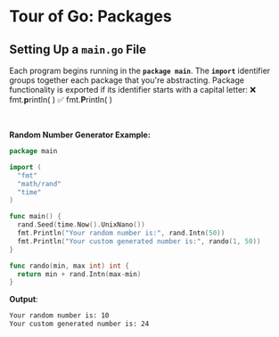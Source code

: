 # Tour of Go: Packages

## Setting Up a `main.go` File

Each program begins running in the **`package main`**.
The **`import`** identifier groups together each package that you're abstracting.
Package functionality is exported if its identifier starts with a capital letter: 
❌ fmt.**p**rintln( )
✅ fmt.**P**rintln( )

</br>

**Random Number Generator Example:**

```go
package main

import (
  "fmt"
  "math/rand"
  "time"
)

func main() {
  rand.Seed(time.Now().UnixNano())
  fmt.Println("Your random number is:", rand.Intn(50))
  fmt.Println("Your custom generated number is:", rando(1, 50))
}

func rando(min, max int) int {
  return min + rand.Intn(max-min)
}
```

**Output**:

```txt
Your random number is: 10
Your custom generated number is: 24
```
